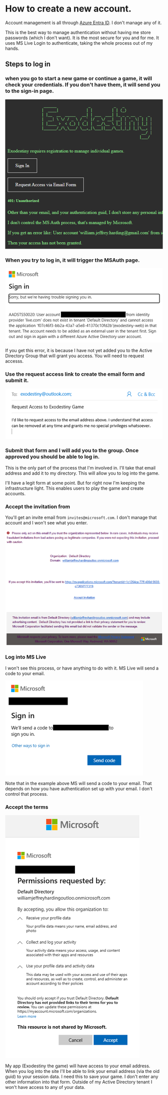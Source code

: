 # How to create a new account.

Account management is all through [Azure Entra ID](https://www.microsoft.com/en-us/security/business/identity-access/microsoft-entra-id). I don't manage any of it. 

This is the best way to manage authentication without having me store passwords (which I don't want). It is the most secure for you and for me. It uses MS Live Login to authenticate, taking the whole process out of my hands. 

## Steps to log in

### when you go to start a new game or continue a game, it will check your credentials. If you don't have them, it will send you to the sign-in page. 

![alt text](img/login_page.png)

### When you try to log in, it will trigger the MSAuth page. 

![alt text](img/login_ms_auth_page.png)

If you get this error, it is because I have not yet added you to the Active Directory Group that will grant you access. You will need to request accesss. 

### Use the request access link to create the email form and submit it. 

![alt text](img/login_request_email.png)

### Submit that form and I will add you to the group. Once approved you should be able to log in. 

This is the only part of the process that I'm involved in. I'll take that email address and add it to my directory. This will allow you to log into the game.

I'll have a legit form at some point. But for right now I'm keeping the infrastructure light. This enables users to play the game and create accounts. 

### Accept the invitation from 
You'll get an invite email from `invites@microsoft.com`. I don't manage that account and I won't see what you enter. 

![alt text](img/login_accept_email.png)

### Log into MS Live
I won't see this process, or have anything to do with it. MS Live will send a code to your email. 

![alt text](img/login_ms_live.png)

Note that in the example above MS will send a code to your email. That depends on how you have authentication set up with your email. I don't control that process. 

### Accept the terms

![alt text](img/login_accept_terms.png)

My app (Exodestiny the game) will have access to your email address. When you log into the site I'll be able to link your email address (via the oid guid) to your session data. I need this to save your game. I don't enter any other information into that form. Outside of my Active Directory tenant I won't have access to any of your data. 
